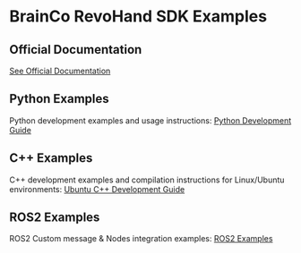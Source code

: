 # BrainCo RevoHand SDK Examples

## Official Documentation

[See Official Documentation](https://www.brainco-hz.com/docs/revolimb-hand/index.html)

## Python Examples

Python development examples and usage instructions: [Python Development Guide](python/README.md)

## C++ Examples

C++ development examples and compilation instructions for Linux/Ubuntu environments: [Ubuntu C++ Development Guide](linux/README.md)

## ROS2 Examples

ROS2 Custom message & Nodes integration examples: [ROS2 Examples](ros2_stark_ws/README.md)
